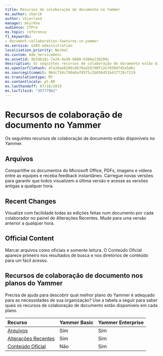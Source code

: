 ```yaml
---
title: Recursos de colaboração de documento no Yammer
ms.author: sharik
author: skjerland
manager: mnirkhe
audience: ITPro
ms.topic: reference
f1_keywords:
- document-collaboration-features-in-yammer
ms.service: o365-administration
localization_priority: Normal
ms.custom: Adm_ServiceDesc
ms.assetid: 9b5d618c-7a24-4a30-b880-6306e130209c
description: Os seguintes recursos de colaboração de documento estão disponíveis no Yammer.
ms.openlocfilehash: 4fa20ae0209c0b70ad26790f12e70394f45a5d6c
ms.sourcegitcommit: 96dc758c790ddaf05f5c2b836451b417729cf119
ms.translationtype: MT
ms.contentlocale: pt-BR
ms.lasthandoff: 07/18/2019
ms.locfileid: "35777962"
---
```

# <a name="document-collaboration-features-in-yammer"></a>Recursos de colaboração de documento no Yammer

Os seguintes recursos de colaboração de documento estão disponíveis no Yammer.
  
## <a name="files"></a>Arquivos
<a name="bkmk_Files"> </a>

Compartilhe os documentos do Microsoft Office, PDFs, imagens e vídeos entre as equipes e receba feedback instantâneo. Carregue novas versões para garantir que todos visualizem a última versão e acesse as versões antigas a qualquer hora.
  
## <a name="recent-changes"></a>Recent Changes
<a name="bkmk_RecentChanges"> </a>

Visualize com facilidade todas as edições feitas num documento por cada colaborador no painel de Alterações Recentes. Mude para uma versão anterior a qualquer hora.
  
## <a name="official-content"></a>Official Content
<a name="bkmk_OfficialContent"> </a>

Marcar arquivos como oficiais e somente leitura. O Conteúdo Oficial aparece primeiro nos resultados de busca e nos diretórios de conteúdo para um fácil acesso.
  
## <a name="document-collaboration-features-across-yammer-plans"></a>Recursos de colaboração de documento nos planos do Yammer
<a name="bkmk_OfficialContent"> </a>

Precisa de ajuda para descobrir qual melhor plano do Yammer é adequado para as necessidades de sua organização? Use a tabela a seguir para saber quais os recursos de colaboração de documento estão disponíveis em cada plano.
  
|**Recurso**|**Yammer Basic**|**Yammer Enterprise**|
|:-----|:-----|:-----|
|[Arquivos](document-collaboration-features-in-yammer.md#files) <br/> |Sim  <br/> |Sim  <br/> |
|[Alterações Recentes](document-collaboration-features-in-yammer.md#recent-changes) <br/> |Sim  <br/> |Sim  <br/> |
|[Conteúdo Oficial](document-collaboration-features-in-yammer.md#official-content) <br/> |Não  <br/> |Sim  <br/> |
   

